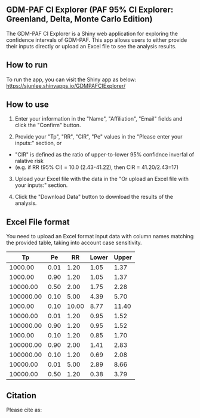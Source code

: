 ## GDM-PAF CI Explorer (PAF 95% CI Explorer: Greenland, Delta, Monte Carlo Edition)
The GDM-PAF CI Explorer is a Shiny web application for exploring the confidence intervals of GDM-PAF. This app allows users to either provide their inputs directly or upload an Excel file to see the analysis results. 

## How to run
To run the app, you can visit the Shiny app as below:
https://sjunlee.shinyapps.io/GDMPAFCIExplorer/

## How to use
1. Enter your information in the "Name", "Affiliation", "Email" fields and click the "Confirm" button.

2. Provide your "Tp", "RR", "CIR", "Pe" values in the "Please enter your inputs:" section, or
- "CIR" is defined as the ratio of upper-to-lower 95% confidnce inverfal of ralative risk
- (e.g. if RR (95% CI) = 10.0 (2.43-41.22), then CIR = 41.20/2.43=17)  

3. Upload your Excel file with the data in the "Or upload an Excel file with your inputs:" section.

4. Click the "Download Data" button to download the results of the analysis.

## Excel File format
You need to upload an Excel format input data with column names matching the provided table, taking into account case sensitivity.

| Tp        | Pe  | RR  | Lower | Upper |
| --------- | --- | --- | ----- | ----- |
| 1000.00   | 0.01| 1.20| 1.05  | 1.37  |
| 1000.00   | 0.90| 1.20| 1.05  | 1.37  |
| 10000.00  | 0.50| 2.00| 1.75  | 2.28  |
| 100000.00 | 0.10| 5.00| 4.39  | 5.70  |
| 1000.00   | 0.10| 10.00| 8.77 | 11.40 |
| 10000.00  | 0.01| 1.20| 0.95  | 1.52  |
| 100000.00 | 0.90| 1.20| 0.95  | 1.52  |
| 1000.00   | 0.10| 1.20| 0.85  | 1.70  |
| 100000.00 | 0.90| 2.00| 1.41  | 2.83  |
| 100000.00 | 0.10| 1.20| 0.69  | 2.08  |
| 10000.00  | 0.01| 5.00| 2.89  | 8.66  |
| 10000.00  | 0.50| 1.20| 0.38  | 3.79  |

## Citation
Please cite as:
